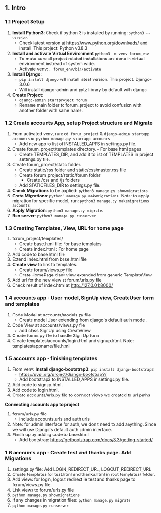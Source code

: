 ## 1. Intro
### 1.1 Project Setup
1. **Install Python3**: Check if python 3 is installed by running: `python3 --version`.
    - Check latest version at https://www.python.org/downloads/ and install. This project: Python v3.8.3
2. **Install and activate Virtual Environment** `python3 -m venv forum_env`
    - To make sure all project related installations are done in virtual environment instread of system wide.
    - Activate venv: `. forum_env/bin/activate`
3. **Install Django**:
    - `pip install django` will install latest version. This project: Django-3.0.6
    - Will install django-admin and pytz library by default with django
4. **Create Project**:
    - `django-admin startproject forum`
    - Rename main folder to forum_project to avoid confusion with another folder with same name.

### 1.2 Create accounts App, setup Project structure and Migrate
1. From activated venv, run: `cd forum_project` & `django-admin startapp accounts` or `python manage.py startapp accounts`
    - Add new app to list of INSTALLED_APPS in settings.py file.
2. Create forum_project/templates directory. - For base html pages
    - Create TEMPLATES_DIR, and add it to list of TEMPLATES in project settings.py file.
3. Create forum_project/static folder.
    - Create static/css folder and static/css/master.css file
    - Create forum_project/static/forum folder
        - Create /css and /js folders
    - Add STATICFILES_DIR to settings.py file.
4. **Check Migrations** to be applied: `python3 manage.py showmigrations`
5. **Crate Migrations**: `python3 manage.py makemigrations`. Note: to apply migration for specific model, run: `python3 manage.py makemigrations accounts`
6. **Apply Migration**: `python3 manage.py migrate`.
7. **Run server**: `python3 manage.py runserver`

### 1.3 Creating Templates, View, URL for home page
1. forum_project/templates/
    - Create base.html file: For base templates
    - Create index.html : For home page
2. Add code to base.html file
3. Extend index.html from base.html file
4. **Create view** to link to templates.
    - Create forum/views.py file
    - Crate HomePage class view extended from generic TemplateView
5. Add url for the new view at forum/urls.py file
6. Check result of index.html at http://127.0.0.1:8000/

### 1.4 accounts app - User model, SignUp view, CreateUser form and templates
1. Code Model at accounts/models.py file
    - Create model User extending from django's default auth model.
2. Code View at accounts/views.py file 
    - add class SignUp using CreateView
3. Create forms.py file to handle Sign Up form
4. Create templates/accounts/login.html and signup.html. Note: templates/appname/file.html

### 1.5 accounts app - finishing templates
1. From venv: **Install django-bootstrap3**: `pip install django-bootstrap3`
    - https://pypi.org/project/django-bootstrap3/
    - Add bootstrap3 to INSTALLED_APPS in settings.py file.
2. Add code to signup.html.
3. Add code to login.html.
4. Create accounts/urls.py file to connect views we created to url paths

**Connecting accounts app to project**
1. forum/urls.py file
    - include accounts.urls and auth urls
2. Note: for admin interface for auth, we don't need to add anything. Since we will use Django's default auth admin interface.
3. Finsih up by adding code to base.html
    - Add bootstrap: https://getbootstrap.com/docs/3.3/getting-started/

### 1.6 accounts app - Create test and thanks page. Add Migrations
1. settings.py file: Add LOGIN_REDIRECT_URL, LOGOUT_REDIRECT_URL
2. Create templates for test.html and thanks.html in root templates/ folder.
3. Add views for login, logout redirect ie test and thanks page to forum/views.py file.
4. Link views to forum/urls.py file
5. `python manage.py showmigrations`
6. If any changes in migration files: `python manage.py migrate`
7. `python manage.py runserver`
